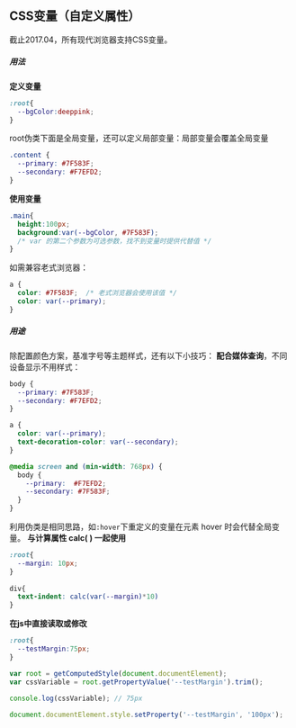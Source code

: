## CSS变量（自定义属性）
截止2017.04，所有现代浏览器支持CSS变量。
##### 用法
**定义变量**
```css
:root{
  --bgColor:deeppink;
}
```
root伪类下面是全局变量，还可以定义局部变量：局部变量会覆盖全局变量
```css
.content {
  --primary: #7F583F;
  --secondary: #F7EFD2;
}
```
**使用变量**
```css
.main{
  height:100px;
  background:var(--bgColor, #7F583F);
  /* var 的第二个参数为可选参数，找不到变量时提供代替值 */
}
```
如需兼容老式浏览器：
```css
a {
  color: #7F583F;  /* 老式浏览器会使用该值 */
  color: var(--primary);
}
```
##### 用途
除配置颜色方案，基准字号等主题样式，还有以下小技巧：
**配合媒体查询**，不同设备显示不用样式：
```css
body {
  --primary: #7F583F;
  --secondary: #F7EFD2;
}

a {
  color: var(--primary);
  text-decoration-color: var(--secondary);
}

@media screen and (min-width: 768px) {
  body {
    --primary:  #F7EFD2;
    --secondary: #7F583F;
  }
}
```
利用伪类是相同思路，如`:hover`下重定义的变量在元素 hover 时会代替全局变量。
**与计算属性 calc( ) 一起使用**
```css
:root{
  --margin: 10px;
}
 
div{
  text-indent: calc(var(--margin)*10)
}
```
**在js中直接读取或修改**
```css
:root{
  --testMargin:75px;
}
```
```javascript
var root = getComputedStyle(document.documentElement);
var cssVariable = root.getPropertyValue('--testMargin').trim();

console.log(cssVariable); // 75px
 
document.documentElement.style.setProperty('--testMargin', '100px');
```
